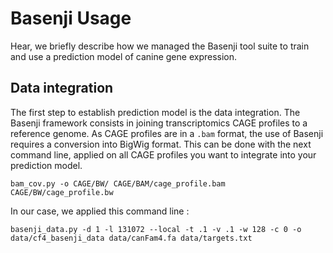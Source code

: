 # Basenji Usage

Hear, we briefly describe how we managed the Basenji tool suite to train and use a prediction model of canine gene expression.



## Data integration

The first step to establish prediction model is the data integration. The Basenji framework consists in joining transcriptomics CAGE profiles to a reference genome.
As CAGE profiles are in a `.bam` format, the use of Basenji requires a conversion into BigWig format. This can be done with the next command line, applied on all CAGE profiles you want to integrate into your prediction model.

`bam_cov.py -o CAGE/BW/ CAGE/BAM/cage_profile.bam CAGE/BW/cage_profile.bw`


In our case, we applied this command line :

`basenji_data.py -d 1 -l 131072 --local -t .1 -v .1 -w 128 -c 0 -o data/cf4_basenji_data data/canFam4.fa data/targets.txt`
